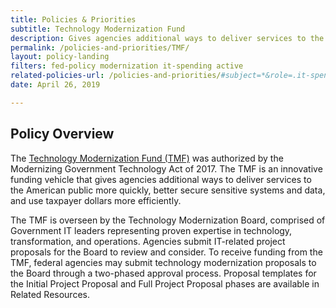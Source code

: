 ```yaml
---
title: Policies & Priorities
subtitle: Technology Modernization Fund
description: Gives agencies additional ways to deliver services to the American public more quickly, better secure sensitive systems and data, and use taxpayer dollars more efficiently.
permalink: /policies-and-priorities/TMF/
layout: policy-landing
filters: fed-policy modernization it-spending active
related-policies-url: /policies-and-priorities/#subject=*&role=.it-spending&status=*
date: April 26, 2019

---
```


## Policy Overview ##
The [Technology Modernization Fund (TMF)](https://tmf.cio.gov/) was authorized by the Modernizing Government Technology Act of 2017. The TMF is an innovative funding vehicle that gives agencies additional ways to deliver services to the American public more quickly, better secure sensitive systems and data, and use taxpayer dollars more efficiently.

The TMF is overseen by the Technology Modernization Board, comprised of Government IT leaders representing proven expertise in technology, transformation, and operations. Agencies submit IT-related project proposals for the Board to review and consider. To receive funding from the TMF, federal agencies may submit technology modernization proposals to the Board through a two-phased approval process. Proposal templates for the Initial Project Proposal and Full Project Proposal phases are available in Related Resources.
&nbsp;
